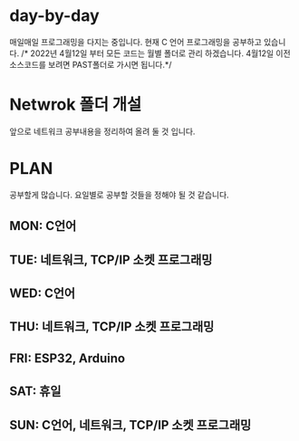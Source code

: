 # day-by-day
매일매일 프로그래밍을 다지는 중입니다.
현재 C 언어 프로그래밍을 공부하고 있습니다.
/* 2022년 4월12일 부터 모든 코드는 월별 폴더로 관리 하겠습니다. 4월12일 이전 소스코드를 보려면 PAST폴더로 가시면 됩니다.*/

# Netwrok 폴더 개설
앞으로 네트워크 공부내용을 정리하여 올려 둘 것 입니다.

# PLAN
공부할게 많습니다. 요일별로 공부할 것들을 정해야 될 것 같습니다.

## MON: C언어
## TUE: 네트워크, TCP/IP 소켓 프로그래밍
## WED: C언어
## THU: 네트워크, TCP/IP 소켓 프로그래밍
## FRI: ESP32, Arduino
## SAT: 휴일
## SUN: C언어, 네트워크, TCP/IP 소켓 프로그래밍
